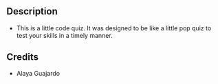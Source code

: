# <ICode-Project>

## Description
- This is a little code quiz. It was designed to be like a little pop quiz to test your skills in a timely manner. 

## Credits
- Alaya Guajardo


